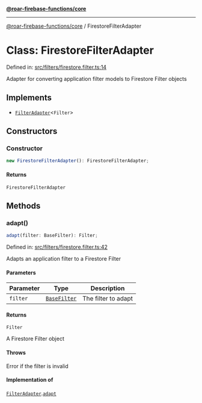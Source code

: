 [**@roar-firebase-functions/core**](../README.md)

---

[@roar-firebase-functions/core](../README.md) / FirestoreFilterAdapter

# Class: FirestoreFilterAdapter

Defined in: [src/filters/firestore.filter.ts:14](src/src/filters/firestore.filter.ts#14)

Adapter for converting application filter models to Firestore Filter objects

## Implements

- [`FilterAdapter`](../interfaces/FilterAdapter.md)\<`Filter`\>

## Constructors

### Constructor

```ts
new FirestoreFilterAdapter(): FirestoreFilterAdapter;
```

#### Returns

`FirestoreFilterAdapter`

## Methods

### adapt()

```ts
adapt(filter: BaseFilter): Filter;
```

Defined in: [src/filters/firestore.filter.ts:42](src/src/filters/firestore.filter.ts#42)

Adapts an application filter to a Firestore Filter

#### Parameters

| Parameter | Type                                          | Description         |
| --------- | --------------------------------------------- | ------------------- |
| `filter`  | [`BaseFilter`](../type-aliases/BaseFilter.md) | The filter to adapt |

#### Returns

`Filter`

A Firestore Filter object

#### Throws

Error if the filter is invalid

#### Implementation of

[`FilterAdapter`](../interfaces/FilterAdapter.md).[`adapt`](../interfaces/FilterAdapter.md#adapt)
